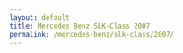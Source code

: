 ```yaml
---
layout: default
title: Mercedes Benz SLK-Class 2007
permalink: /mercedes-benz/slk-class/2007/
---
```

